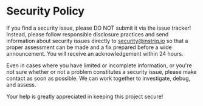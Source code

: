 # Security Policy

If you find a security issue, please DO NOT submit it via the issue tracker! Instead, please follow responsible disclosure practices and send information about security issues directly to [security@instriq.io](mailto:security@instriq.io) so that a proper assessment can be made and a fix prepared before a wide announcement. You will receive an acknowledgement within 24 hours.

Even in cases where you have limited or incomplete information, or you're not sure whether or not a problem constitutes a security issue, please make contact as soon as possible. We can work together to investigate, debug, and assess.

Your help is greatly appreciated in keeping this project secure!